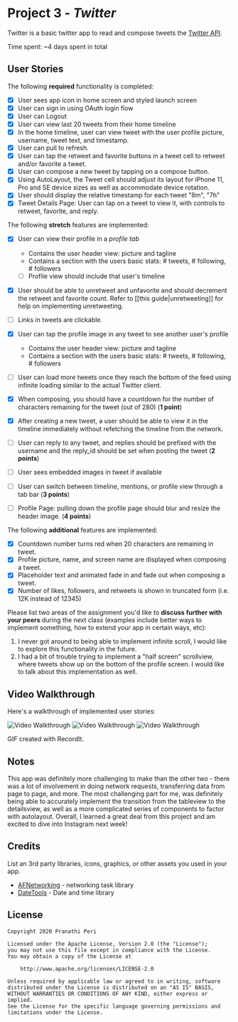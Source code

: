 # Project 3 - *Twitter*

Twitter is a basic twitter app to read and compose tweets the [Twitter API](https://apps.twitter.com/).

Time spent: ~4 days spent in total

## User Stories

The following **required** functionality is completed:

- [x] User sees app icon in home screen and styled launch screen
- [x] User can sign in using OAuth login flow
- [x] User can Logout
- [x] User can view last 20 tweets from their home timeline
- [x] In the home timeline, user can view tweet with the user profile picture, username, tweet text, and timestamp.
- [x] User can pull to refresh.
- [x] User can tap the retweet and favorite buttons in a tweet cell to retweet and/or favorite a tweet.
- [x] User can compose a new tweet by tapping on a compose button.
- [x] Using AutoLayout, the Tweet cell should adjust its layout for iPhone 11, Pro and SE device sizes as well as accommodate device rotation.
- [x] User should display the relative timestamp for each tweet "8m", "7h"
- [x] Tweet Details Page: User can tap on a tweet to view it, with controls to retweet, favorite, and reply.

The following **stretch** features are implemented:

- [x] User can view their profile in a *profile tab*
  - Contains the user header view: picture and tagline
  - Contains a section with the users basic stats: # tweets, # following, # followers
  - [ ] Profile view should include that user's timeline
- [x] User should be able to unretweet and unfavorite and should decrement the retweet and favorite count. Refer to [[this guide|unretweeting]] for help on implementing unretweeting.
- [ ] Links in tweets are clickable.
- [x] User can tap the profile image in any tweet to see another user's profile
  - Contains the user header view: picture and tagline
  - Contains a section with the users basic stats: # tweets, # following, # followers
- [ ] User can load more tweets once they reach the bottom of the feed using infinite loading similar to the actual Twitter client.
- [x] When composing, you should have a countdown for the number of characters remaining for the tweet (out of 280) (**1 point**)
- [x] After creating a new tweet, a user should be able to view it in the timeline immediately without refetching the timeline from the network.
- [ ] User can reply to any tweet, and replies should be prefixed with the username and the reply_id should be set when posting the tweet (**2 points**)
- [ ] User sees embedded images in tweet if available
- [ ] User can switch between timeline, mentions, or profile view through a tab bar (**3 points**)
- [ ] Profile Page: pulling down the profile page should blur and resize the header image. (**4 points**)


The following **additional** features are implemented:

- [x] Countdown number turns red when 20 characters are remaining in tweet.
- [x] Profile picture, name, and screen name are displayed when composing a tweet.
- [x] Placeholder text and animated fade in and fade out when composing a tweet.
- [x] Number of likes, followers, and retweets is shown in truncated form (i.e. 12K instead of 12345)

Please list two areas of the assignment you'd like to **discuss further with your peers** during the next class (examples include better ways to implement something, how to extend your app in certain ways, etc):

1. I never got around to being able to implement infinite scroll, I would like to explore this functionality in the future.
2. I had a bit of trouble trying to implement a "half screen" scrollview, where tweets show up on the bottom of the profile screen. I would like to talk about this implementation as well. 

## Video Walkthrough

Here's a walkthrough of implemented user stories:

<img src='https://recordit.co/sCXDwxNTO1.gif' title='Video Walkthrough' width='' alt='Video Walkthrough' />
<img src='https://recordit.co/67bWCoztCv.gif' title='Video Walkthrough' width='' alt='Video Walkthrough' />
<img src='https://recordit.co/2beSVIhwxu.gif' title='Video Walkthrough' width='' alt='Video Walkthrough' />

GIF created with RecordIt.

## Notes

This app was definitely more challenging to make than the other two - there was a lot of involvement in doing network requests, transferring data from page to page, and more. The most challenging part for me, was definitely being able to accurately implement the transition from the tableview to the detailsview, as well as a more complicated series of components to factor with autolayout. Overall, I learned a great deal from this project and am excited to dive into Instagram next week!

## Credits

List an 3rd party libraries, icons, graphics, or other assets you used in your app.

- [AFNetworking](https://github.com/AFNetworking/AFNetworking) - networking task library
- [DateTools](https://github.com/MatthewYork/DateTools) - Date and time library

## License

    Copyright 2020 Pranathi Peri

    Licensed under the Apache License, Version 2.0 (the "License");
    you may not use this file except in compliance with the License.
    You may obtain a copy of the License at

        http://www.apache.org/licenses/LICENSE-2.0

    Unless required by applicable law or agreed to in writing, software
    distributed under the License is distributed on an "AS IS" BASIS,
    WITHOUT WARRANTIES OR CONDITIONS OF ANY KIND, either express or implied.
    See the License for the specific language governing permissions and
    limitations under the License.
